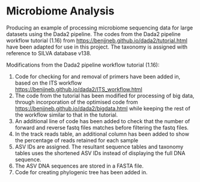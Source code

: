 # Microbiome Analysis
Producing an example of processing microbiome sequencing data for large datasets using the Dada2 pipeline. The codes from the Dada2 pipeline workflow tutorial (1.16) from https://benjjneb.github.io/dada2/tutorial.html have been adapted for use in this project. The taxonomy is assigned with reference to SILVA database v138.

Modifications from the Dada2 pipeline workflow tutorial (1.16):
1) Code for checking for and removal of primers have been added in, based on the ITS workflow https://benjjneb.github.io/dada2/ITS_workflow.html
2) The code from the tutorial has been modified for processing of big data, through incorporation of the optimised code from https://benjjneb.github.io/dada2/bigdata.html while keeping the rest of the workflow similar to that in the tutorial.
3) An additional line of code has been added to check that the number of forward and reverse fastq files matches before filtering the fastq files.
4) In the track reads table, an additional column has been added to show the percentage of reads retained for each sample
5) ASV IDs are assigned. The resultant sequence tables and taxonomy tables uses the shortened ASV IDs instead of displaying the full DNA sequence.
6) The ASV DNA sequences are stored in a FASTA file.
7) Code for creating phylogenic tree has been added in.



